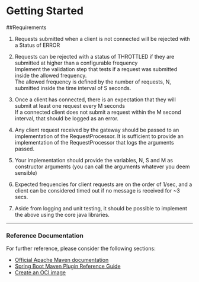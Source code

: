 # Getting Started

##Requirements

1) Requests submitted when a client is not connected will be rejected with a Status of ERROR

2) Requests can be rejected with a status of THROTTLED if they are submitted at higher than a configurable frequency 
<br>Implement the validation step that tests if a request was submitted inside the allowed frequency.
<br>The allowed frequency is defined by the number of requests, N, submitted inside the time interval of S seconds.

3) Once a client has connected, there is an expectation that they will submit at least one request every M seconds
   <br>If a connected client does not submit a request within the M second interval, that should be logged as an error.

4) Any client request received by the gateway should be passed to an implementation of the RequestProcessor. It is sufficient to provide an implementation of the RequestProcessor that logs the arguments passed.

5) Your implementation should provide the variables, N, S and M as constructor arguments (you can call the arguments whatever you deem sensible)

6) Expected frequencies for client requests are on the order of 1/sec, and a client can be considered timed out if no message is received for ~3 secs.

7) Aside from logging and unit testing, it should be possible to implement the above using the core java libraries.

---------------------------------------------

### Reference Documentation
For further reference, please consider the following sections:

* [Official Apache Maven documentation](https://maven.apache.org/guides/index.html)
* [Spring Boot Maven Plugin Reference Guide](https://docs.spring.io/spring-boot/docs/2.7.0/maven-plugin/reference/html/)
* [Create an OCI image](https://docs.spring.io/spring-boot/docs/2.7.0/maven-plugin/reference/html/#build-image)

